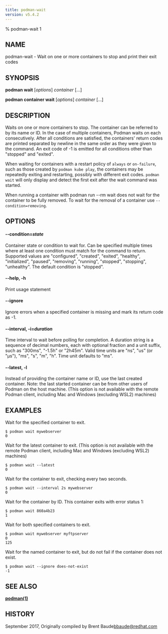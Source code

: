 ```yaml
---
title: podman-wait
version: v5.4.2
---
```


% podman-wait 1

## NAME
podman\-wait - Wait on one or more containers to stop and print their exit codes

## SYNOPSIS
**podman wait** [*options*] *container* [...]

**podman container wait** [*options*] *container* [...]

## DESCRIPTION
Waits on one or more containers to stop.  The container can be referred to by its
name or ID.  In the case of multiple containers, Podman waits on each consecutively.
After all conditions are satisfied, the containers' return codes are printed
separated by newline in the same order as they were given to the command.  An
exit code of -1 is emitted for all conditions other than "stopped" and
"exited".

When waiting for containers with a restart policy of `always` or `on-failure`,
such as those created by `podman kube play`, the containers may be repeatedly
exiting and restarting, possibly with different exit codes. `podman wait` will
only display and detect the first exit after the wait command was started.

When running a container with podman run --rm wait does not wait for the
container to be fully removed. To wait for the removal of a container use
`--condition=removing`.

## OPTIONS

#### **--condition**=*state*
Container state or condition to wait for.  Can be specified multiple times where at least one condition must match for the command to return.  Supported values are "configured", "created", "exited", "healthy", "initialized", "paused", "removing", "running", "stopped",  "stopping", "unhealthy".  The default condition is "stopped".

#### **--help**, **-h**

 Print usage statement


#### **--ignore**
Ignore errors when a specified container is missing and mark its return code as -1.

#### **--interval**, **-i**=*duration*
  Time interval to wait before polling for completion. A duration string is a sequence of decimal numbers, each with optional fraction and a unit suffix, such as "300ms", "-1.5h" or "2h45m". Valid time units are "ns", "us" (or "µs"), "ms", "s", "m", "h". Time unit defaults to "ms".


[//]: # (BEGIN included file options/latest.md)
#### **--latest**, **-l**

Instead of providing the container name or ID, use the last created container.
Note: the last started container can be from other users of Podman on the host machine.
(This option is not available with the remote Podman client, including Mac and Windows
(excluding WSL2) machines)

[//]: # (END   included file options/latest.md)

## EXAMPLES

Wait for the specified container to exit.
```
$ podman wait mywebserver
0
```

Wait for the latest container to exit. (This option is not available with the remote Podman client, including Mac and Windows (excluding WSL2) machines)
```
$ podman wait --latest
0
```

Wait for the container to exit, checking every two seconds.
```
$ podman wait --interval 2s mywebserver
0
```

Wait for the container by ID. This container exits with error status 1:
```
$ podman wait 860a4b23
1
```

Wait for both specified containers to exit.
```
$ podman wait mywebserver myftpserver
0
125
```

Wait for the named container to exit, but do not fail if the container does not exist.
```
$ podman wait --ignore does-not-exist
-1
```

## SEE ALSO
**[podman(1)](podman.1.md)**

## HISTORY
September 2017, Originally compiled by Brent Baude<bbaude@redhat.com>

